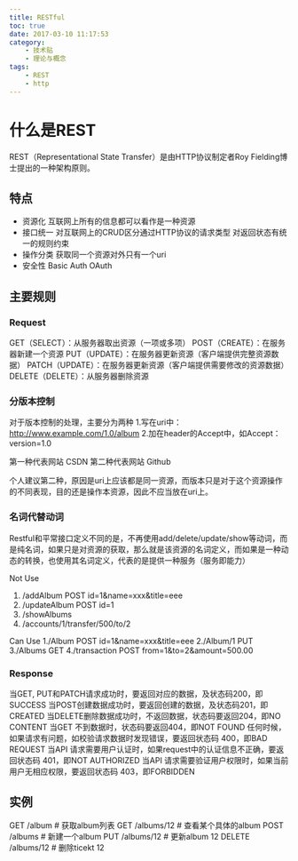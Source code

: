 ```yaml
---
title: RESTful
toc: true
date: 2017-03-10 11:17:53
category: 
    - 技术贴
    - 理论与概念
tags: 
    - REST
    - http
---
```


# 什么是REST
REST（Representational State Transfer）是由HTTP协议制定者Roy Fielding博士提出的一种架构原则。

## 特点

- 资源化
  互联网上所有的信息都可以看作是一种资源
- 接口统一
  对互联网上的CRUD区分通过HTTP协议的请求类型
  对返回状态有统一的规则约束
- 操作分类
  获取同一个资源对外只有一个uri
- 安全性
  Basic Auth OAuth   
  
<!--more-->
## 主要规则

### Request
GET（SELECT）：从服务器取出资源（一项或多项）
POST（CREATE）：在服务器新建一个资源
PUT（UPDATE）：在服务器更新资源（客户端提供完整资源数据）
PATCH（UPDATE）：在服务器更新资源（客户端提供需要修改的资源数据）
DELETE（DELETE）：从服务器删除资源

### 分版本控制
对于版本控制的处理，主要分为两种
1.写在uri中：http://www.example.com/1.0/album
2.加在header的Accept中，如Accept：version=1.0

第一种代表网站 CSDN
第二种代表网站 Github

个人建议第二种，原因是uri上应该都是同一资源，而版本只是对于这个资源操作的不同表现，目的还是操作本资源，因此不应当放在uri上。

### 名词代替动词
Restful和平常接口定义不同的是，不再使用add/delete/update/show等动词，而是纯名词，如果只是对资源的获取，那么就是该资源的名词定义，而如果是一种动态的转换，也使用其名词定义，代表的是提供一种服务（服务即能力）

Not Use
1. /addAlbum POST id=1&name=xxx&title=eee
2. /updateAlbum POST id=1
3. /showAlbums
4. /accounts/1/transfer/500/to/2

Can Use
1./Album POST id=1&name=xxx&title=eee
2./Album/1 PUT
3./Albums GET
4./transaction POST from=1&to=2&amount=500.00

### Response
当GET, PUT和PATCH请求成功时，要返回对应的数据，及状态码200，即SUCCESS
当POST创建数据成功时，要返回创建的数据，及状态码201，即CREATED
当DELETE删除数据成功时，不返回数据，状态码要返回204，即NO CONTENT
当GET 不到数据时，状态码要返回404，即NOT FOUND
任何时候，如果请求有问题，如校验请求数据时发现错误，要返回状态码 400，即BAD REQUEST
当API 请求需要用户认证时，如果request中的认证信息不正确，要返回状态码 401，即NOT AUTHORIZED
当API 请求需要验证用户权限时，如果当前用户无相应权限，要返回状态码 403，即FORBIDDEN

## 实例

GET /album 				# 获取album列表
GET /albums/12 			# 查看某个具体的album
POST /albums 			# 新建一个album
PUT /albums/12 			# 更新album 12
DELETE /albums/12 		# 删除ticekt 12